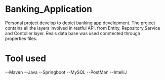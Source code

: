 # Banking_Application
Personal project develop to depict banking app development. The project contains all the layers involved in restful API.
from Entity, Repository,Service and Contoller layer. Reals data base was used conntected through properties files.
# Tool used
--Maven
--Java
--Springboot
--MySQL
--PostMan
--IntelliJ
